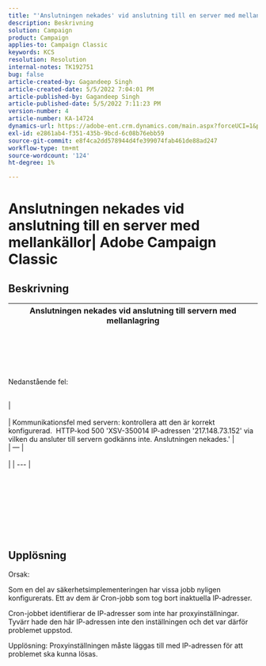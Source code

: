 ```yaml
---
title: "'Anslutningen nekades' vid anslutning till en server med mellanlagring| Adobe Campaign Classic"
description: Beskrivning
solution: Campaign
product: Campaign
applies-to: Campaign Classic
keywords: KCS
resolution: Resolution
internal-notes: TK192751
bug: false
article-created-by: Gagandeep Singh
article-created-date: 5/5/2022 7:04:01 PM
article-published-by: Gagandeep Singh
article-published-date: 5/5/2022 7:11:23 PM
version-number: 4
article-number: KA-14724
dynamics-url: https://adobe-ent.crm.dynamics.com/main.aspx?forceUCI=1&pagetype=entityrecord&etn=knowledgearticle&id=fb5b9f1e-a6cc-ec11-a7b5-6045bd00dd66
exl-id: e2861ab4-f351-435b-9bcd-6c08b76ebb59
source-git-commit: e8f4ca2dd578944d4fe399074fab461de88ad247
workflow-type: tm+mt
source-wordcount: '124'
ht-degree: 1%

---
```


# Anslutningen nekades vid anslutning till en server med mellankällor| Adobe Campaign Classic

## Beskrivning



| Anslutningen nekades vid anslutning till servern med mellanlagring |
| --- |

<br><br><br> <br><br>Nedanstående fel: <br><br>

| <br><br> | Kommunikationsfel med servern: kontrollera att den är korrekt konfigurerad.  HTTP-kod 500 &#39;XSV-350014 IP-adressen &#39;217.148.73.152&#39; via vilken du ansluter till servern godkänns inte. Anslutningen nekades.&#39; | <br> | — | <br><br> |
| --- |

<br><br><br><br> <br><br> <br>

## Upplösning


Orsak:

Som en del av säkerhetsimplementeringen har vissa jobb nyligen konfigurerats. Ett av dem är Cron-jobb som tog bort inaktuella IP-adresser.

Cron-jobbet identifierar de IP-adresser som inte har proxyinställningar. Tyvärr hade den här IP-adressen inte den inställningen och det var därför problemet uppstod.

Upplösning: Proxyinställningen måste läggas till med IP-adressen för att problemet ska kunna lösas.
